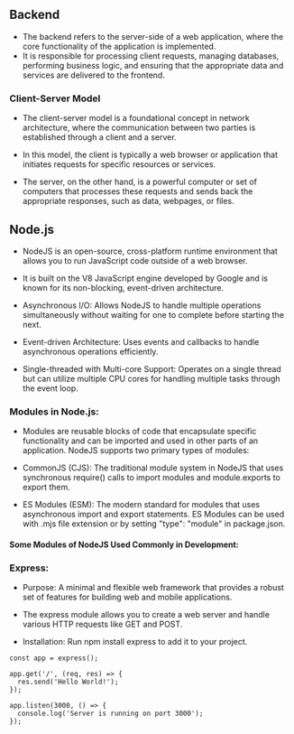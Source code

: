 ## Backend

- The backend refers to the server-side of a web application, where the core functionality of the application is implemented.
- It is responsible for processing client requests, managing databases, performing business logic, and ensuring that the appropriate data and services are delivered to the frontend.

### Client-Server Model

- The client-server model is a foundational concept in network architecture, where the communication between two parties is established through a client and a server.

- In this model, the client is typically a web browser or application that initiates requests for specific resources or services.

- The server, on the other hand, is a powerful computer or set of computers that processes these requests and sends back the appropriate responses, such as data, webpages, or files.

## Node.js

- NodeJS is an open-source, cross-platform runtime environment that allows you to run JavaScript code outside of a web browser.

- It is built on the V8 JavaScript engine developed by Google and is known for its non-blocking, event-driven architecture.

- Asynchronous I/O: Allows NodeJS to handle multiple operations simultaneously without waiting for one to complete before starting the next.

- Event-driven Architecture: Uses events and callbacks to handle asynchronous operations efficiently.

- Single-threaded with Multi-core Support: Operates on a single thread but can utilize multiple CPU cores for handling multiple tasks through the event loop.

### Modules in Node.js:

- Modules are reusable blocks of code that encapsulate specific functionality and can be imported and used in other parts of an application. NodeJS supports two primary types of modules:

- CommonJS (CJS): The traditional module system in NodeJS that uses synchronous require() calls to import modules and module.exports to export them.

- ES Modules (ESM): The modern standard for modules that uses asynchronous import and export statements. ES Modules can be used with .mjs file extension or by setting "type": "module" in package.json.

#### Some Modules of NodeJS Used Commonly in Development:

### Express:

- Purpose: A minimal and flexible web framework that provides a robust set of features for building web and mobile applications.

- The express module allows you to create a web server and handle various HTTP requests like GET and POST.

- Installation: Run npm install express to add it to your project.

```const express = require('express');
const app = express();

app.get('/', (req, res) => {
  res.send('Hello World!');
});

app.listen(3000, () => {
  console.log('Server is running on port 3000');
});
```
